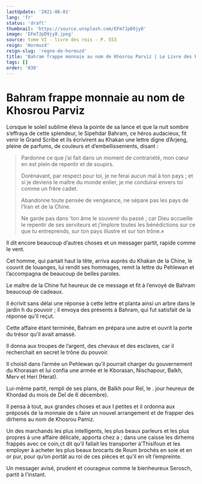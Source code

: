 ```yaml
---
lastUpdate: '2021-06-01'
lang: 'fr'
status: 'draft'
thumbnail: 'https://source.unsplash.com/EFm7JpD9jy8'
image: 'EFm7JpD9jy8.jpeg'
source: tome VI - livre des rois - P. 553
reign: 'Hormuzd'
reign-slug: 'regne-de-hormuzd'
title: 'Bahram frappe monnaie au nom de Khosrou Parviz | Le Livre des Rois | Shâhnâmeh'
tags: []
order: '030'
---
```


<!-- LTeX: language=fr -->

# Bahram frappe monnaie au nom de Khosrou Parviz

Lorsque le soleil sublime éleva la pointe de sa lance et que la nuit sombre s’effraya de cette splendeur, le Sipehdar Bahram, ce héros audacieux, fit venir le Grand Scribe et ils écrivirent au Khakan une lettre digne d’Arjeng, pleine de parfums, de couleurs et d’embellissements, disant :

> Pardonne ce que j’ai fait dans un moment de contrariété, mon cœur en est plein de repentir et de soupirs.
>
> Dorénavant, par respect pour toi, je ne ferai aucun mal à ton pays ; et si je deviens le maître du monde enlier, je me conduirai envers toi comme un frère cadet.
>
> Abandonne toute pensée de vengeance, ne sépare pas les pays de l’Iran et de la Chine.
>
> Ne garde pas dans ’ton âme le souvenir du passé ; car Dieu accueille le repentir de ses serviteurs et j’implore toutes les bénédictions sur ce que tu entreprends, sur ton pays illustre et sur ton trône.»

Il dit encore beaucoup d’autres choses et un messager partit, rapide comme le vent.

Cet homme, qui partait haut la tête, arriva auprès du Khakan de la Chine, le couvrit de louanges, lui rendit ses hommages, remit la lettre du Pehlewan et l’accompagna de beaucoup de belles paroles.

Le maître de la Chine fut heureux de ce message et fit à l’envoyé de Bahram beaucoup de cadeaux.

Il écrivit sans délai une réponse à cette lettre et planta ainsi un arbre dans le jardin h du pouvoir ; il envoya des présents à Bahram, qui fut satisfait de la réponse qu’il reçut.

Cette affaire étant terminée, Bahram en prépara une autre et ouvrit la porte du trésor qu’il avait amassé.

Il donna aux troupes de l’argent, des chevaux et des esclaves, car il recherchait en secret le trône du pouvoir.

Il choisit dans l’armée un Pehlewan qu’il pourrait charger du gouvernement du Khorasan et lui confia une armée et le Kborasan, Nischapour, Balkh, Merv et Heri (Herat).

Lui-même partit, rempli de ses plans, de Balkh pour Reî, le . jour heureux de Khordad du mois de Deî de 6 décembre).

Il pensa à tout, aux grandes choses et aux I petites et il ordonna aux préposés de la monnaie de s faire un nouvel arrangement et de frapper des dirhems au nom de Khosrou Pamiz.

Un des marchands les plus intelligents, les plus beaux parleurs et les plus propres à une affaire délicate, apporta chez a ; dans une caisse les dirhems frappés avec ce coin,ct dit qu’il fallait les transporter à’Thisifoun et les employer à acheter les plus beaux brocarts de Roum brochés en soie et en or pur, pour qu’on portât au roi de ces pièces et qu’il en vît l’empreinte.

Un messager avisé, prudent et courageux comme le bienheureux Serosch, partit à l’instant.
